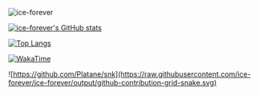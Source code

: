![ice-forever](https://count.getloli.com/get/@:ice-forever?theme=rule34)
<!--
![Metrics](https://metrics.lecoq.io/ice-forever?template=classic&base.activity=0&base.community=0&base.metadata=0&base.indepth=false&base.hireable=false&config.timezone=Asia%2FShanghai)
-->


[![ice-forever's GitHub stats](https://github-readme-stats-git-master-ice-forever.vercel.app/api?username=ice-forever&count_private=true&show_icons=true&theme=swift&locale=cn)](https://github.com/anuraghazra/github-readme-stats)

[![Top Langs](https://github-readme-stats-git-master-ice-forever.vercel.app/api/top-langs/?username=ice-forever&hide=Tcl,Shell,Pascal,CSS,HTML,Verilog&langs_count=10&layout=compact&count_private=true&locale=cn)](https://github.com/anuraghazra/github-readme-stats)

[![WakaTime](https://github-readme-stats-git-master-ice-forever.vercel.app/api/wakatime?username=iceforever&locale=cn&custom_title=时间投入)](https://github.com/anuraghazra/github-readme-stats)

![https://github.com/Platane/snk](https://raw.githubusercontent.com/ice-forever/ice-forever/output/github-contribution-grid-snake.svg)

<!--非紧凑布局的语言统计
[![Top Langs](https://github-readme-stats-git-master-ice-forever.vercel.app/api/top-langs/?username=ice-forever)](https://github.com/anuraghazra/github-readme-stats)
-->
<!--紧凑布局的语言统计
[![Top Langs](https://github-readme-stats-git-master-ice-forever.vercel.app/api/top-langs/?username=ice-forever&layout=compact)](https://github.com/anuraghazra/github-readme-stats)
-->


<!--
Here are some ideas to get you started:

- 🔭 I’m currently working on ...
- 🌱 I’m currently learning ...
- 👯 I’m looking to collaborate on ...
- 🤔 I’m looking for help with ...
- 💬 Ask me about ...
- 📫 How to reach me: ...
- 😄 Pronouns: ...
- ⚡ Fun fact: ...
-->
